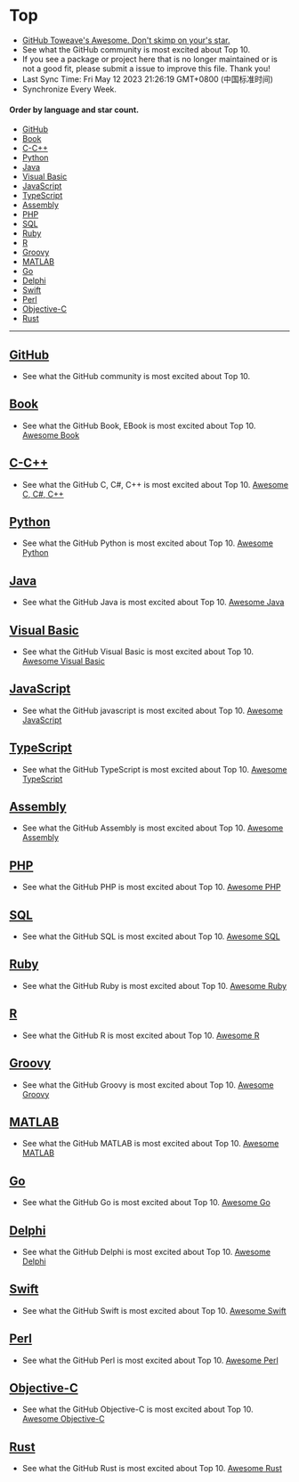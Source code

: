 # Top
* [GitHub Toweave's Awesome. Don't skimp on your's star.](https://github.com/toweave/awesome/)
* See what the GitHub community is most excited about Top 10.
* If you see a package or project here that is no longer maintained or is not a good fit, please submit a issue to improve this file. Thank you!
* Last Sync Time: Fri May 12 2023 21:26:19 GMT+0800 (中国标准时间)
* Synchronize Every Week.
#### Order by language and star count.

- [GitHub](#gitHub)
- [Book](#book)
- [C-C++](#C-C++)
- [Python](#python)
- [Java](#java)
- [Visual Basic](#visual-basic)
- [JavaScript](#javascript)
- [TypeScript](#typescript)
- [Assembly](#assembly)
- [PHP](#php)
- [SQL](#sql)
- [Ruby](#ruby)
- [R](#r)
- [Groovy](#groovy)
- [MATLAB](#matlab)
- [Go](#go)
- [Delphi](#delphi)
- [Swift](#swift)
- [Perl](#perl)
- [Objective-C](#objective-c)
- [Rust](#rust)

---

## [GitHub](#gitHub)
* See what the GitHub community is most excited about Top 10.

## [Book](#book)
* See what the GitHub Book, EBook is most excited about Top 10. [Awesome Book](https://toweave.github.io/awesome/book/)

## [C-C++](#C-C++)
* See what the GitHub C, C#, C++ is most excited about Top 10. [Awesome C, C#, C++](https://toweave.github.io/awesome/c/)

## [Python](#python)
* See what the GitHub Python is most excited about Top 10. [Awesome Python](https://toweave.github.io/awesome/python/)

## [Java](#java)
* See what the GitHub Java is most excited about Top 10. [Awesome Java](https://toweave.github.io/awesome/java/)

## [Visual Basic](#visual-basic)
* See what the GitHub Visual Basic is most excited about Top 10. [Awesome Visual Basic](https://toweave.github.io/awesome/visual-basic/)

## [JavaScript](#javascript)
* See what the GitHub javascript is most excited about Top 10. [Awesome JavaScript](https://toweave.github.io/awesome/javascript/)

## [TypeScript](#typescript)
* See what the GitHub TypeScript is most excited about Top 10. [Awesome TypeScript](https://toweave.github.io/awesome/typescript/)

## [Assembly](#assembly)
* See what the GitHub Assembly is most excited about Top 10. [Awesome Assembly](https://toweave.github.io/awesome/assembly/)

## [PHP](#php)
* See what the GitHub PHP is most excited about Top 10. [Awesome PHP](https://toweave.github.io/awesome/php/)

## [SQL](#sql)
* See what the GitHub SQL is most excited about Top 10. [Awesome SQL](https://toweave.github.io/awesome/sql/)

## [Ruby](#ruby)
* See what the GitHub Ruby is most excited about Top 10. [Awesome Ruby](https://toweave.github.io/awesome/ruby/)

## [R](#r)
* See what the GitHub R is most excited about Top 10. [Awesome R](https://toweave.github.io/awesome/r/)

## [Groovy](#groovy)
* See what the GitHub Groovy is most excited about Top 10. [Awesome Groovy](https://toweave.github.io/awesome/groovy/)

## [MATLAB](#matlab)
* See what the GitHub MATLAB is most excited about Top 10. [Awesome MATLAB](https://toweave.github.io/awesome/matlab/)

## [Go](#go)
* See what the GitHub Go is most excited about Top 10. [Awesome Go](https://toweave.github.io/awesome/go/)

## [Delphi](#delphi)
* See what the GitHub Delphi is most excited about Top 10. [Awesome Delphi](https://toweave.github.io/awesome/delphi/)

## [Swift](#swift)
* See what the GitHub Swift is most excited about Top 10. [Awesome Swift](https://toweave.github.io/awesome/swift/)

## [Perl](#perl)
* See what the GitHub Perl is most excited about Top 10. [Awesome Perl](https://toweave.github.io/awesome/perl/)

## [Objective-C](#objective-c)
* See what the GitHub Objective-C is most excited about Top 10. [Awesome Objective-C](https://toweave.github.io/awesome/objective-c/)

## [Rust](#rust)
* See what the GitHub Rust is most excited about Top 10. [Awesome Rust](https://toweave.github.io/awesome/rust/)

